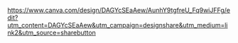 https://www.canva.com/design/DAGYcSEaAew/AunhY9tgfreU_Fq9wiJFFg/edit?utm_content=DAGYcSEaAew&utm_campaign=designshare&utm_medium=link2&utm_source=sharebutton
